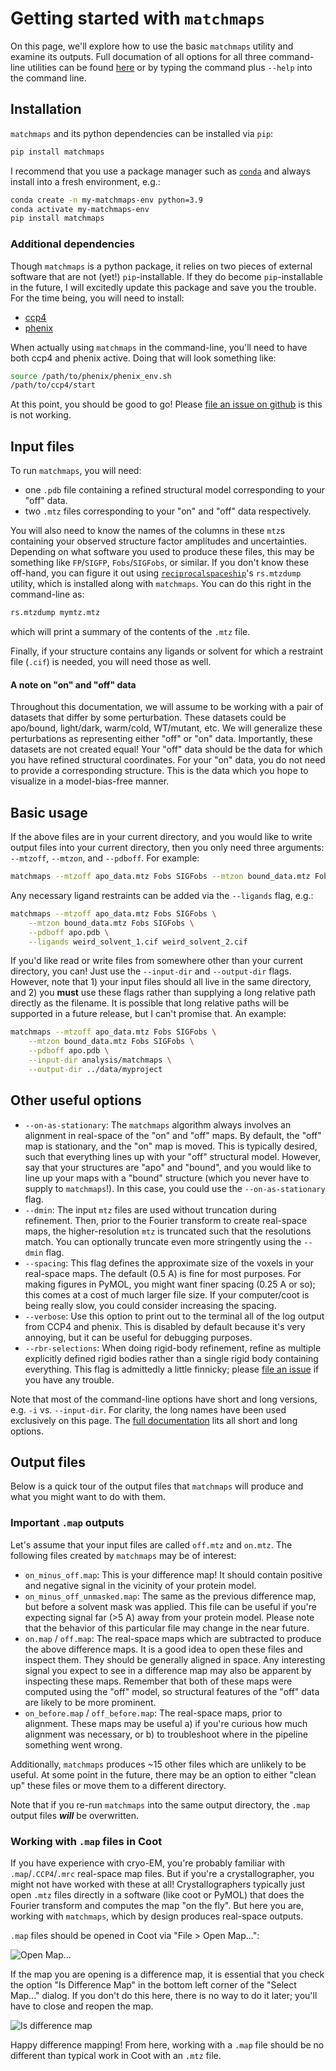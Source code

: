 # Getting started with `matchmaps`

On this page, we'll explore how to use the basic `matchmaps` utility and examine its outputs.  Full documation of all options for all three command-line utilities can be found [here](cli.md) or by typing the command plus `--help` into the command line.

## Installation

`matchmaps` and its python dependencies can be installed via `pip`:
```bash
pip install matchmaps
```
I recommend that you use a package manager such as [`conda`](https://docs.conda.io/en/latest/) and always install into a fresh environment, e.g.:

```bash
conda create -n my-matchmaps-env python=3.9
conda activate my-matchmaps-env
pip install matchmaps
```

### Additional dependencies

Though `matchmaps` is a python package, it relies on two pieces of external software that are not (yet!) `pip`-installable. If they do become `pip`-installable in the future, I will excitedly update this package and save you the trouble. For the time being, you will need to install:

 - [ccp4](https://www.ccp4.ac.uk/download/#os=mac)
 - [phenix](https://phenix-online.org/documentation/install-setup-run.html)

When actually using `matchmaps` in the command-line, you'll need to have both ccp4 and phenix active. Doing that will look something like:
```bash
source /path/to/phenix/phenix_env.sh
/path/to/ccp4/start
```

At this point, you should be good to go! Please [file an issue on github](https://github.com/dennisbrookner/matchmaps/issues) is this is not working.

## Input files

To run `matchmaps`, you will need:
 - one `.pdb` file containing a refined structural model corresponding to your "off" data.
 - two `.mtz` files corresponding to your "on" and "off" data respectively.

You will also need to know the names of the columns in these `mtz`s containing your observed structure factor amplitudes and uncertainties. Depending on what software you used to produce these files, this may be something like `FP`/`SIGFP`, `Fobs`/`SIGFobs`, or similar. If you don't know these off-hand, you can figure it out using [`reciprocalspaceship`](https://rs-station.github.io/reciprocalspaceship/)'s `rs.mtzdump` utility, which is installed along with `matchmaps`. You can do this right in the command-line as:
```bash
rs.mtzdump mymtz.mtz
```
which will print a summary of the contents of the `.mtz` file.

Finally, if your structure contains any ligands or solvent for which a restraint file (`.cif`) is needed, you will need those as well.

#### A note on "on" and "off" data

Throughout this documentation, we will assume to be working with a pair of datasets that differ by some perturbation. These datasets could be apo/bound, light/dark, warm/cold, WT/mutant, etc. We will generalize these perturbations as representing either "off" or "on" data. Importantly, these datasets are not created equal! Your "off" data should be the data for which you have refined structural coordinates. For your "on" data, you do not need to provide a corresponding structure. This is the data which you hope to visualize in a model-bias-free manner.

## Basic usage

If the above files are in your current directory, and you would like to write output files into your current directory, then you only need three arguments: `--mtzoff`, `--mtzon`, and `--pdboff`. For example:

```bash
matchmaps --mtzoff apo_data.mtz Fobs SIGFobs --mtzon bound_data.mtz Fobs SIGFobs --pdboff apo.pdb
```

Any necessary ligand restraints can be added via the `--ligands` flag, e.g.:

```bash
matchmaps --mtzoff apo_data.mtz Fobs SIGFobs \
    --mtzon bound_data.mtz Fobs SIGFobs \
    --pdboff apo.pdb \
    --ligands weird_solvent_1.cif weird_solvent_2.cif
```

If you'd like read or write files from somewhere other than your current directory, you can! Just use the `--input-dir` and `--output-dir` flags. However, note that 1) your input files should all live in the same directory, and 2) you **must** use these flags rather than supplying a long relative path directly as the filename. It is possible that long relative paths will be supported in a future release, but I can't promise that. An example:

```bash
matchmaps --mtzoff apo_data.mtz Fobs SIGFobs \
    --mtzon bound_data.mtz Fobs SIGFobs \
    --pdboff apo.pdb \
    --input-dir analysis/matchmaps \
    --output-dir ../data/myproject
```

## Other useful options

 - `--on-as-stationary`: The `matchmaps` algorithm always involves an alignment in real-space of the "on" and "off" maps. By default, the "off" map is stationary, and the "on" map is moved. This is typically desired, such that everything lines up with your "off" structural model. However, say that your structures are "apo" and "bound", and you would like to line up your maps with a "bound" structure (which you never have to supply to `matchmaps`!). In this case, you could use the `--on-as-stationary` flag.
 - `--dmin`: The input `mtz` files are used without truncation during refinement. Then, prior to the Fourier transform to create real-space maps, the higher-resolution `mtz` is truncated such that the resolutions match. You can optionally truncate even more stringently using the `--dmin` flag.
 - `--spacing`: This flag defines the approximate size of the voxels in your real-space maps. The default (0.5 A) is fine for most purposes. For making figures in PyMOL, you might want finer spacing (0.25 A or so); this comes at a cost of much larger file size. If your computer/coot is being really slow, you could consider increasing the spacing.
 - `--verbose`: Use this option to print out to the terminal all of the log output from CCP4 and phenix. This is disabled by default because it's very annoying, but it can be useful for debugging purposes.
 - `--rbr-selections`: When doing rigid-body refinement, refine as multiple explicitly defined rigid bodies rather than a single rigid body containing everything. This flag is admittedly a little finnicky; please [file an issue](https://github.com/dennisbrookner/matchmaps/issues) if you have any trouble.

Note that most of the command-line options have short and long versions, e.g. `-i` vs. `--input-dir`. For clarity, the long names have been used exclusively on this page. The [full documentation](cli.md) lits all short and long options.

## Output files

Below is a quick tour of the output files that `matchmaps` will produce and what you might want to do with them.

### Important `.map` outputs

Let's assume that your input files are called `off.mtz` and `on.mtz`. The following files created by `matchmaps` may be of interest:

 - `on_minus_off.map`: This is your difference map! It should contain positive and negative signal in the vicinity of your protein model.
 - `on_minus_off_unmasked.map`: The same as the previous difference map, but before a solvent mask was applied. This file can be useful if you're expecting signal far (>5 A) away from your protein model. Please note that the behavior of this particular file may change in the near future.
 - `on.map` / `off.map`: The real-space maps which are subtracted to produce the above difference maps. It is a good idea to open these files and inspect them. They should be generally aligned in space. Any interesting signal you expect to see in a difference map may also be apparent by inspecting these maps. Remember that both of these maps were computed using the "off" model, so structural features of the "off" data are likely to be more prominent.
 - `on_before.map` / `off_before.map`: The real-space maps, prior to alignment. These maps may be useful a) if you're curious how much alignment was necessary, or b) to troubleshoot where in the pipeline something went wrong.

Additionally, `matchmaps` produces ~15 other files which are unlikely to be useful. At some point in the future, there may be an option to either "clean up" these files or move them to a different directory.

Note that if you re-run `matchmaps` into the same output directory, the `.map` output files ***will*** be overwritten.

### Working with `.map` files in Coot

If you have experience with cryo-EM, you're probably familiar with `.map`/`.CCP4`/`.mrc` real-space map files. But if you're a crystallographer, you might not have worked with these at all! Crystallographers typically just open `.mtz` files directly in a software (like coot or PyMOL) that does the Fourier transform and computes the map "on the fly". But here you are, working with `matchmaps`, which by design produces real-space outputs.

`.map` files should be opened in Coot via "File > Open Map...":

![Open Map...](images/openmap.png)

If the map you are opening is a difference map, it is essential that you check the option "Is Difference Map" in the bottom left corner of the "Select Map..." dialog. If you don't do this here, there is no way to do it later; you'll have to close and reopen the map.

![Is difference map](images/isdifferencemap.png)

Happy difference mapping! From here, working with a `.map` file should be no different than typical work in Coot with an `.mtz` file.
